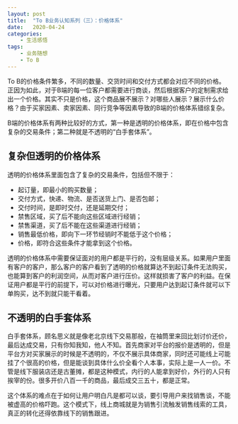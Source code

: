 ```yaml
---
layout: post
title:  "To B业务认知系列（三）：价格体系"
date:   2020-04-24
categories:
    - 生活感悟
tags:
    - 业务随想
    - To B
---
```


To B的价格条件繁多，不同的数量、交货时间和交付方式都会对应不同的价格。正因为如此，对于B端的每一位客户都需要进行商谈，然后根据客户的定制需求给出一个价格。其实不只是价格，这个商品展不展示？对哪些人展示？展示什么价格？由于买家因素、卖家因素、同行竞争等因素导致的B端的价格体系错综复杂。
  
B端的价格体系有两种比较好的方式，第一种是透明的价格体系，即在价格中包含复杂的交易条件；第二种就是不透明的“白手套体系”。  

## 复杂但透明的价格体系
透明的价格体系里面包含了复杂的交易条件，包括但不限于：  
- 起订量，即最小的购买数量；
- 交付方式，快递、物流、是否送货上门、是否包邮；
- 交付时间，是即时交付，还是延期交付；
- 禁售区域，买了后不能向这些区域进行经销；
- 禁售渠道，买了后不能在这些渠道进行经销；
- 销售最低价格，即向下一环节经销时不能低于这个价格；
- 价格，即符合这些条件才能拿到这个价格。
  
透明的价格体系中需要保证面对的用户都是平行的，没有层级关系。如果用户里面有客户的客户，那么客户的客户看到了透明的价格就算达不到起订条件无法购买，也能算到客户的利润空间，从而对客户进行压价。这样就损害了客户的利益。在保证用户都是平行的前提下，可以对价格进行曝光，只要用户达到起订条件就可以下单购买，达不到就只能干看着。  
  
## 不透明的白手套体系  
白手套体系，顾名思义就是像老北京线下交易那般，在袖筒里来回比划讨价还价，最后达成交易，只有你知我知，他人不知。首先商家对平台的报价是透明的，但是平台方对买家展示的时候是不透明的，不仅不展示具体商家，同时还可能线上可能挂了个很高的价格，但是能谈到具体什么价全看个人本事，实际上是一人一价。不管是线下服装店还是古董摊，都是这种模式，内行的人能拿到好价，外行的人只有挨宰的份。很多开价八百一千的商品，最后成交三五十，都是正常。  
  
这个体系的难点在于如何让用户明白凡是都可以谈，要引导用户来找销售谈，不能被虚高的价格吓跑。这个模式下，线上商城就是为销售引流触发销售线索的工具，真正的转化还得依靠线下的销售跟进。
